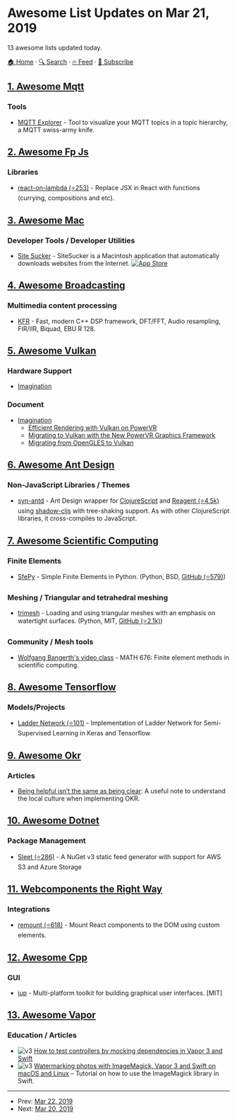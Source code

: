 # Awesome List Updates on Mar 21, 2019

13 awesome lists updated today.

[🏠 Home](/README.md) · [🔍 Search](https://www.trackawesomelist.com/search/) · [🔥 Feed](https://www.trackawesomelist.com/rss.xml) · [📮 Subscribe](https://trackawesomelist.us17.list-manage.com/subscribe?u=d2f0117aa829c83a63ec63c2f&id=36a103854c)



## [1. Awesome Mqtt](/content/hobbyquaker/awesome-mqtt/README.md)

### Tools

*   [MQTT Explorer](https://mqtt-explorer.com/) - Tool to visualize your MQTT topics in a topic hierarchy, a MQTT swiss-army knife.

## [2. Awesome Fp Js](/content/stoeffel/awesome-fp-js/README.md)

### Libraries

*   [react-on-lambda (⭐253)](https://github.com/sultan99/react-on-lambda) - Replace JSX in React with functions (currying, compositions and etc).

## [3. Awesome Mac](/content/jaywcjlove/awesome-mac/README.md)

### Developer Tools / Developer Utilities

*   [Site Sucker](https://ricks-apps.com/osx/sitesucker/) - SiteSucker is a Macintosh application that automatically downloads websites from the Internet. [![App Store](https://jaywcjlove.github.io/sb/ico/min-app-store.svg "App Store Software")](https://itunes.apple.com/in/app/sitesucker/id442168834?mt=12)

## [4. Awesome Broadcasting](/content/ebu/awesome-broadcasting/README.md)

### Multimedia content processing

*   [KFR](https://www.kfrlib.com/) - Fast, modern C++ DSP framework, DFT/FFT, Audio resampling, FIR/IIR, Biquad, EBU R 128.

## [5. Awesome Vulkan](/content/vinjn/awesome-vulkan/README.md)

### Hardware Support

*   [Imagination](https://www.imgtec.com/developers/powervr-sdk-tools/)

### Document

*   [Imagination](http://blog.imgtec.com/tag/vulkan)
    *   [Efficient Rendering with Vulkan on PowerVR](https://imagination-technologies-cloudfront-assets.s3.amazonaws.com/idc-docs/gdc16/6_Efficient%20rendering%20with%20Vulkan%20on%20PowerVR.pdf)
    *   [Migrating to Vulkan with the New PowerVR Graphics Framework](https://www.imgtec.com/webinar/migrating-to-vulkan-with-the-powervr-framework/)
    *   [Migrating from OpenGLES to Vulkan](https://www.imgtec.com/downloads/download-info/migrating-from-opengl-es-to-vulkan/)

## [6. Awesome Ant Design](/content/websemantics/awesome-ant-design/README.md)

### Non-JavaScript Libraries / Themes

*   [syn-antd](https://gitlab.com/synqrinus/syn-antd) - Ant Design wrapper for [ClojureScript](https://clojurescript.org/) and [Reagent (⭐4.5k)](https://github.com/reagent-project/reagent) using [shadow-cljs](http://shadow-cljs.org/) with tree-shaking support. As with other ClojureScript libraries, it cross-compiles to JavaScript.

## [7. Awesome Scientific Computing](/content/nschloe/awesome-scientific-computing/README.md)

### Finite Elements

*   [SfePy](https://sfepy.org) - Simple Finite Elements in Python.
    (Python, BSD, [GitHub (⭐579)](https://github.com/sfepy/sfepy))

### Meshing / Triangular and tetrahedral meshing

*   [trimesh](https://trimsh.org/) - Loading and using triangular meshes with an emphasis on watertight surfaces.
    (Python, MIT, [GitHub (⭐2.1k)](https://github.com/mikedh/trimesh))

### Community / Mesh tools

*   [Wolfgang Bangerth's video class](https://www.math.colostate.edu/\~bangerth/videos.html) - MATH 676: Finite element methods in scientific computing.

## [8. Awesome Tensorflow](/content/jtoy/awesome-tensorflow/README.md)

### Models/Projects

*   [Ladder Network (⭐101)](https://github.com/divamgupta/ladder_network_keras) - Implementation of Ladder Network for Semi-Supervised Learning in Keras and Tensorflow

## [9. Awesome Okr](/content/domenicosolazzo/awesome-okr/README.md)

### Articles

*   [Being helpful isn’t the same as being clear](https://medium.com/product-narrative/sharing-lessons-learned-in-okr-f802aff4c251): A useful note to understand the local culture when implementing OKR.

## [10. Awesome Dotnet](/content/quozd/awesome-dotnet/README.md)

### Package Management

*   [Sleet (⭐286)](https://github.com/emgarten/sleet/) - A NuGet v3 static feed generator with support for AWS S3 and Azure Storage

## [11. Webcomponents the Right Way](/content/mateusortiz/webcomponents-the-right-way/README.md)

### Integrations

*   [remount (⭐618)](https://github.com/rstacruz/remount) - Mount React components to the DOM using custom elements.

## [12. Awesome Cpp](/content/fffaraz/awesome-cpp/README.md)

### GUI

*   [iup](https://www.tecgraf.puc-rio.br/iup) - Multi-platform toolkit for building graphical user interfaces. \[MIT]

## [13. Awesome Vapor](/content/vapor-community/awesome-vapor/README.md)

### Education / Articles

*   ![v3](https://github.com/vapor-community/awesome-vapor/raw/main/img/vapor-3.png) [How to test controllers by mocking dependencies in Vapor 3 and Swift](https://mikemikina.com/blog/how-to-test-controllers-by-mocking-dependencies-in-vapor-3-and-swift/)
*   ![v3](https://github.com/vapor-community/awesome-vapor/raw/main/img/vapor-3.png) [Watermarking photos with ImageMagick, Vapor 3 and Swift on macOS and Linux](https://mikemikina.com/blog/watermarking-photos-with-imagemagick-vapor-3-and-swift-on-macos-and-linux/) – Tutorial on how to use the ImageMagick library in Swift.

---

- Prev: [Mar 22, 2019](/content/2019/03/22/README.md)
- Next: [Mar 20, 2019](/content/2019/03/20/README.md)